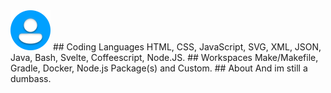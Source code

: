 <img src="user.png" width="64">
## Coding Languages
HTML, CSS, JavaScript, SVG, XML, JSON, Java, Bash, Svelte, Coffeescript, Node.JS.
## Workspaces
Make/Makefile, Gradle, Docker, Node.js Package(s) and Custom.
## About
And im still a dumbass.
